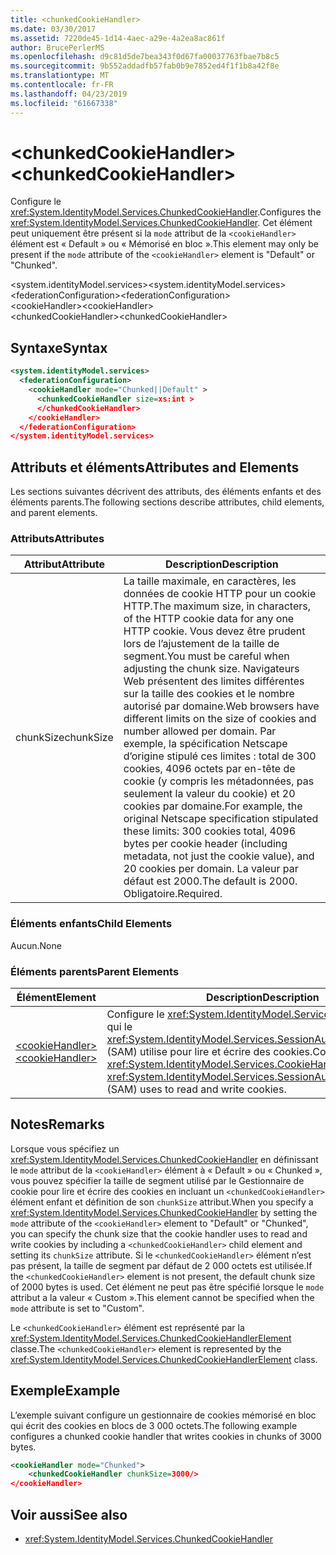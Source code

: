 ```yaml
---
title: <chunkedCookieHandler>
ms.date: 03/30/2017
ms.assetid: 7220de45-1d14-4aec-a29e-4a2ea8ac861f
author: BrucePerlerMS
ms.openlocfilehash: d9c81d5de7bea343f0d67fa00037763fbae7b8c5
ms.sourcegitcommit: 9b552addadfb57fab0b9e7852ed4f1f1b8a42f8e
ms.translationtype: MT
ms.contentlocale: fr-FR
ms.lasthandoff: 04/23/2019
ms.locfileid: "61667338"
---
```

# <a name="chunkedcookiehandler"></a><span data-ttu-id="70ba6-101">\<chunkedCookieHandler></span><span class="sxs-lookup"><span data-stu-id="70ba6-101">\<chunkedCookieHandler></span></span>
<span data-ttu-id="70ba6-102">Configure le <xref:System.IdentityModel.Services.ChunkedCookieHandler>.</span><span class="sxs-lookup"><span data-stu-id="70ba6-102">Configures the <xref:System.IdentityModel.Services.ChunkedCookieHandler>.</span></span> <span data-ttu-id="70ba6-103">Cet élément peut uniquement être présent si la `mode` attribut de la `<cookieHandler>` élément est « Default » ou « Mémorisé en bloc ».</span><span class="sxs-lookup"><span data-stu-id="70ba6-103">This element may only be present if the `mode` attribute of the `<cookieHandler>` element is "Default" or "Chunked".</span></span>  
  
 <span data-ttu-id="70ba6-104">\<system.identityModel.services></span><span class="sxs-lookup"><span data-stu-id="70ba6-104">\<system.identityModel.services></span></span>  
<span data-ttu-id="70ba6-105">\<federationConfiguration></span><span class="sxs-lookup"><span data-stu-id="70ba6-105">\<federationConfiguration></span></span>  
<span data-ttu-id="70ba6-106">\<cookieHandler></span><span class="sxs-lookup"><span data-stu-id="70ba6-106">\<cookieHandler></span></span>  
<span data-ttu-id="70ba6-107">\<chunkedCookieHandler></span><span class="sxs-lookup"><span data-stu-id="70ba6-107">\<chunkedCookieHandler></span></span>  
  
## <a name="syntax"></a><span data-ttu-id="70ba6-108">Syntaxe</span><span class="sxs-lookup"><span data-stu-id="70ba6-108">Syntax</span></span>  
  
```xml  
<system.identityModel.services>  
  <federationConfiguration>  
    <cookieHandler mode="Chunked||Default" >  
      <chunkedCookieHandler size=xs:int >  
      </chunkedCookieHandler>  
    </cookieHandler>  
  </federationConfiguration>  
</system.identityModel.services>  
```  
  
## <a name="attributes-and-elements"></a><span data-ttu-id="70ba6-109">Attributs et éléments</span><span class="sxs-lookup"><span data-stu-id="70ba6-109">Attributes and Elements</span></span>  
 <span data-ttu-id="70ba6-110">Les sections suivantes décrivent des attributs, des éléments enfants et des éléments parents.</span><span class="sxs-lookup"><span data-stu-id="70ba6-110">The following sections describe attributes, child elements, and parent elements.</span></span>  
  
### <a name="attributes"></a><span data-ttu-id="70ba6-111">Attributs</span><span class="sxs-lookup"><span data-stu-id="70ba6-111">Attributes</span></span>  
  
|<span data-ttu-id="70ba6-112">Attribut</span><span class="sxs-lookup"><span data-stu-id="70ba6-112">Attribute</span></span>|<span data-ttu-id="70ba6-113">Description</span><span class="sxs-lookup"><span data-stu-id="70ba6-113">Description</span></span>|  
|---------------|-----------------|  
|<span data-ttu-id="70ba6-114">chunkSize</span><span class="sxs-lookup"><span data-stu-id="70ba6-114">chunkSize</span></span>|<span data-ttu-id="70ba6-115">La taille maximale, en caractères, les données de cookie HTTP pour un cookie HTTP.</span><span class="sxs-lookup"><span data-stu-id="70ba6-115">The maximum size, in characters, of the HTTP cookie data for any one HTTP cookie.</span></span> <span data-ttu-id="70ba6-116">Vous devez être prudent lors de l’ajustement de la taille de segment.</span><span class="sxs-lookup"><span data-stu-id="70ba6-116">You must be careful when adjusting the chunk size.</span></span> <span data-ttu-id="70ba6-117">Navigateurs Web présentent des limites différentes sur la taille des cookies et le nombre autorisé par domaine.</span><span class="sxs-lookup"><span data-stu-id="70ba6-117">Web browsers have different limits on the size of cookies and number allowed per domain.</span></span> <span data-ttu-id="70ba6-118">Par exemple, la spécification Netscape d’origine stipulé ces limites : total de 300 cookies, 4096 octets par en-tête de cookie (y compris les métadonnées, pas seulement la valeur du cookie) et 20 cookies par domaine.</span><span class="sxs-lookup"><span data-stu-id="70ba6-118">For example, the original Netscape specification stipulated these limits: 300 cookies total, 4096 bytes per cookie header (including metadata, not just the cookie value), and 20 cookies per domain.</span></span> <span data-ttu-id="70ba6-119">La valeur par défaut est 2000.</span><span class="sxs-lookup"><span data-stu-id="70ba6-119">The default is 2000.</span></span> <span data-ttu-id="70ba6-120">Obligatoire.</span><span class="sxs-lookup"><span data-stu-id="70ba6-120">Required.</span></span>|  
  
### <a name="child-elements"></a><span data-ttu-id="70ba6-121">Éléments enfants</span><span class="sxs-lookup"><span data-stu-id="70ba6-121">Child Elements</span></span>  
 <span data-ttu-id="70ba6-122">Aucun.</span><span class="sxs-lookup"><span data-stu-id="70ba6-122">None</span></span>  
  
### <a name="parent-elements"></a><span data-ttu-id="70ba6-123">Éléments parents</span><span class="sxs-lookup"><span data-stu-id="70ba6-123">Parent Elements</span></span>  
  
|<span data-ttu-id="70ba6-124">Élément</span><span class="sxs-lookup"><span data-stu-id="70ba6-124">Element</span></span>|<span data-ttu-id="70ba6-125">Description</span><span class="sxs-lookup"><span data-stu-id="70ba6-125">Description</span></span>|  
|-------------|-----------------|  
|[<span data-ttu-id="70ba6-126">\<cookieHandler></span><span class="sxs-lookup"><span data-stu-id="70ba6-126">\<cookieHandler></span></span>](../../../../../docs/framework/configure-apps/file-schema/windows-identity-foundation/cookiehandler.md)|<span data-ttu-id="70ba6-127">Configure le <xref:System.IdentityModel.Services.CookieHandler> qui le <xref:System.IdentityModel.Services.SessionAuthenticationModule> (SAM) utilise pour lire et écrire des cookies.</span><span class="sxs-lookup"><span data-stu-id="70ba6-127">Configures the <xref:System.IdentityModel.Services.CookieHandler> that the <xref:System.IdentityModel.Services.SessionAuthenticationModule> (SAM) uses to read and write cookies.</span></span>|  
  
## <a name="remarks"></a><span data-ttu-id="70ba6-128">Notes</span><span class="sxs-lookup"><span data-stu-id="70ba6-128">Remarks</span></span>  
 <span data-ttu-id="70ba6-129">Lorsque vous spécifiez un <xref:System.IdentityModel.Services.ChunkedCookieHandler> en définissant le `mode` attribut de la `<cookieHandler>` élément à « Default » ou « Chunked », vous pouvez spécifier la taille de segment utilisé par le Gestionnaire de cookie pour lire et écrire des cookies en incluant un `<chunkedCookieHandler>` élément enfant et définition de son `chunkSize` attribut.</span><span class="sxs-lookup"><span data-stu-id="70ba6-129">When you specify a <xref:System.IdentityModel.Services.ChunkedCookieHandler> by setting the `mode` attribute of the `<cookieHandler>` element to "Default" or "Chunked", you can specify the chunk size that the cookie handler uses to read and write cookies by including a `<chunkedCookieHandler>` child element and setting its `chunkSize` attribute.</span></span> <span data-ttu-id="70ba6-130">Si le `<chunkedCookieHandler>` élément n’est pas présent, la taille de segment par défaut de 2 000 octets est utilisée.</span><span class="sxs-lookup"><span data-stu-id="70ba6-130">If the `<chunkedCookieHandler>` element is not present, the default chunk size of 2000 bytes is used.</span></span> <span data-ttu-id="70ba6-131">Cet élément ne peut pas être spécifié lorsque le `mode` attribut a la valeur « Custom ».</span><span class="sxs-lookup"><span data-stu-id="70ba6-131">This element cannot be specified when the `mode` attribute is set to "Custom".</span></span>  
  
 <span data-ttu-id="70ba6-132">Le `<chunkedCookieHandler>` élément est représenté par la <xref:System.IdentityModel.Services.ChunkedCookieHandlerElement> classe.</span><span class="sxs-lookup"><span data-stu-id="70ba6-132">The `<chunkedCookieHandler>` element is represented by the <xref:System.IdentityModel.Services.ChunkedCookieHandlerElement> class.</span></span>  
  
## <a name="example"></a><span data-ttu-id="70ba6-133">Exemple</span><span class="sxs-lookup"><span data-stu-id="70ba6-133">Example</span></span>  
 <span data-ttu-id="70ba6-134">L’exemple suivant configure un gestionnaire de cookies mémorisé en bloc qui écrit des cookies en blocs de 3 000 octets.</span><span class="sxs-lookup"><span data-stu-id="70ba6-134">The following example configures a chunked cookie handler that writes cookies in chunks of 3000 bytes.</span></span>  
  
```xml  
<cookieHandler mode="Chunked">  
    <chunkedCookieHandler chunkSize=3000/>  
</cookieHandler>  
```  
  
## <a name="see-also"></a><span data-ttu-id="70ba6-135">Voir aussi</span><span class="sxs-lookup"><span data-stu-id="70ba6-135">See also</span></span>

- <xref:System.IdentityModel.Services.ChunkedCookieHandler>
